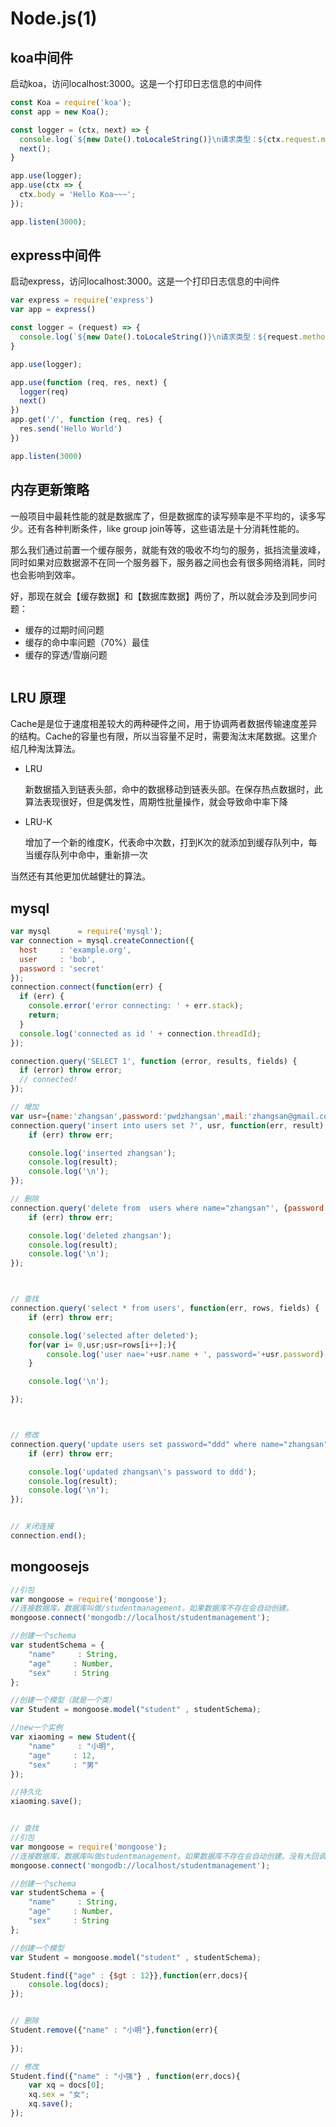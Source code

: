 # Node.js(1)

## koa中间件
启动koa，访问localhost:3000。这是一个打印日志信息的中间件
```js
const Koa = require('koa');
const app = new Koa();

const logger = (ctx, next) => {
  console.log(`${new Date().toLocaleString()}\n请求类型：${ctx.request.method} 请求路径：${ctx.request.url}`);
  next();
}

app.use(logger);
app.use(ctx => {
  ctx.body = 'Hello Koa~~~';
});

app.listen(3000);
```




## express中间件
启动express，访问localhost:3000。这是一个打印日志信息的中间件
```js
var express = require('express')
var app = express()

const logger = (request) => {
  console.log(`${new Date().toLocaleString()}\n请求类型：${request.method} 请求路径：${request.url}`);
}

app.use(logger);

app.use(function (req, res, next) {
  logger(req)
  next()
})
app.get('/', function (req, res) {
  res.send('Hello World')
})

app.listen(3000)
```







## 内存更新策略
一般项目中最耗性能的就是数据库了，但是数据库的读写频率是不平均的，读多写少。还有各种判断条件，like group join等等，这些语法是十分消耗性能的。

那么我们通过前置一个缓存服务，就能有效的吸收不均匀的服务，抵挡流量波峰，同时如果对应数据源不在同一个服务器下，服务器之间也会有很多网络消耗，同时也会影响到效率。

好，那现在就会【缓存数据】和【数据库数据】两份了，所以就会涉及到同步问题：

- 缓存的过期时间问题
- 缓存的命中率问题（70%）最佳
- 缓存的穿透/雪崩问题


```js

```




##  LRU 原理
Cache是是位于速度相差较大的两种硬件之间，用于协调两者数据传输速度差异的结构。Cache的容量也有限，所以当容量不足时，需要淘汰末尾数据。这里介绍几种淘汰算法。

- LRU
  
  新数据插入到链表头部，命中的数据移动到链表头部。在保存热点数据时，此算法表现很好，但是偶发性，周期性批量操作，就会导致命中率下降

- LRU-K

  增加了一个新的维度K，代表命中次数，打到K次的就添加到缓存队列中，每当缓存队列中命中，重新排一次

当然还有其他更加优越健壮的算法。




## mysql
```js
var mysql      = require('mysql');
var connection = mysql.createConnection({
  host     : 'example.org',
  user     : 'bob',
  password : 'secret'
});
connection.connect(function(err) {
  if (err) {
    console.error('error connecting: ' + err.stack);
    return;
  }
  console.log('connected as id ' + connection.threadId);
});

connection.query('SELECT 1', function (error, results, fields) {
  if (error) throw error;
  // connected!
});

// 增加
var usr={name:'zhangsan',password:'pwdzhangsan',mail:'zhangsan@gmail.com'};
connection.query('insert into users set ?', usr, function(err, result) {
    if (err) throw err;

    console.log('inserted zhangsan');
    console.log(result);
    console.log('\n');
});

// 删除
connection.query('delete from  users where name="zhangsan"', {password:'ppp'}, function(err, result) {
    if (err) throw err;

    console.log('deleted zhangsan');
    console.log(result);
    console.log('\n');
});



// 查找
connection.query('select * from users', function(err, rows, fields) {
    if (err) throw err;

    console.log('selected after deleted');
    for(var i= 0,usr;usr=rows[i++];){
        console.log('user nae='+usr.name + ', password='+usr.password);
    }

    console.log('\n');

});



// 修改
connection.query('update users set password="ddd" where name="zhangsan"', {password:'ppp'}, function(err, result) {
    if (err) throw err;

    console.log('updated zhangsan\'s password to ddd');
    console.log(result);
    console.log('\n');
});


// 关闭连接
connection.end();
```


## mongoosejs

```js
//引包
var mongoose = require('mongoose');
//连接数据库，数据库叫做/studentmanagement。如果数据库不存在会自动创建。
mongoose.connect('mongodb://localhost/studentmanagement');

//创建一个schema
var studentSchema = {
    "name"     : String,
    "age"     : Number,
    "sex"     : String
};

//创建一个模型（就是一个类）
var Student = mongoose.model("student" , studentSchema);

//new一个实例
var xiaoming = new Student({
    "name"     : "小明",
    "age"     : 12,
    "sex"     : "男"
});

//持久化
xiaoming.save();


// 查找
//引包
var mongoose = require('mongoose');
//连接数据库，数据库叫做studentmanagement。如果数据库不存在会自动创建。没有大回调。
mongoose.connect('mongodb://localhost/studentmanagement');

//创建一个schema
var studentSchema = {
    "name"     : String,
    "age"     : Number,
    "sex"     : String
};

//创建一个模型
var Student = mongoose.model("student" , studentSchema);

Student.find({"age" : {$gt : 12}},function(err,docs){
    console.log(docs);
});


// 删除
Student.remove({"name" : "小明"},function(err){
    
});

// 修改
Student.find({"name" : "小强"} , function(err,docs){
    var xq = docs[0];
    xq.sex = "女";
    xq.save();
});
```